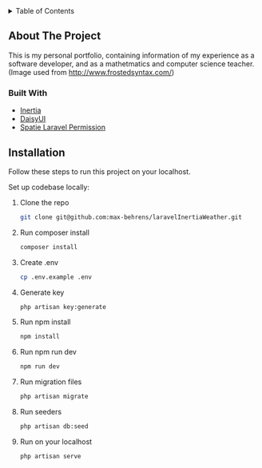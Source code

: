 <div id="top"></div>

<!-- TABLE OF CONTENTS -->
<details>
  <summary>Table of Contents</summary>
  <ol>
    <li>
      <a href="#about-the-project">About The Project</a>
      <ul>
        <li><a href="#built-with">Built With</a></li>
      </ul>
    </li>
    <li>
      <a href="#installation">Installation</a>
    </li>
    <li><a href="#user-log-in-details">User Log In Details</a></li>
  </ol>
</details>



<!-- ABOUT THE PROJECT -->
## About The Project

This is my personal portfolio, containing information of my experience as a software developer, and as a mathetmatics and computer science teacher.
(Image used from http://www.frostedsyntax.com/)

### Built With

* [Inertia](https://inertiajs.com/)
* [DaisyUI](https://daisyui.com/)
* [Spatie Laravel Permission](https://spatie.be/docs/laravel-permission/v5/introduction)

<!-- GETTING STARTED -->
## Installation

Follow these steps to run this project on your localhost.

Set up codebase locally:

1. Clone the repo
   ```sh
   git clone git@github.com:max-behrens/laravelInertiaWeather.git
   ```
2. Run composer install
   ```sh
   composer install
   ```
3. Create .env
   ```sh
   cp .env.example .env
   ```
4. Generate key
   ```sh
   php artisan key:generate
   ```
5. Run npm install
   ```sh
   npm install
6. Run npm run dev
   ```sh
   npm run dev
   ```
7. Run migration files
   ```sh
   php artisan migrate
   ```
8. Run seeders
   ```sh
   php artisan db:seed
   ```
9. Run on your localhost
   ```sh
   php artisan serve
   ```
